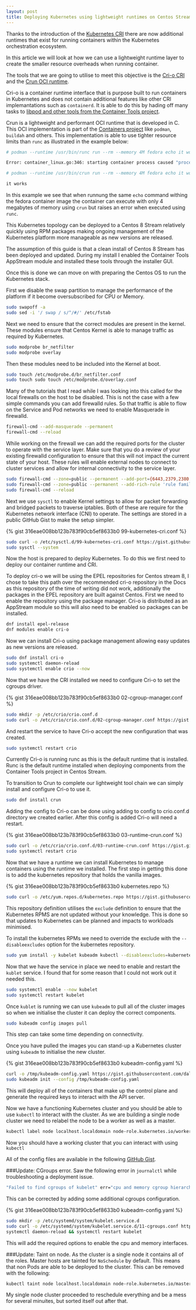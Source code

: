 ```yaml
---
layout: post
title: Deploying Kubernetes using lightweight runtimes on Centos Stream 8 
---
```



Thanks to the introduction of the [Kubernetes CRI](https://kubernetes.io/blog/2016/12/container-runtime-interface-cri-in-kubernetes/) there are now additional runtimes that exist for running containers within the Kubernetes orchestration ecosystem. 

In this article we will look at how we can use a lightweight runtime layer to create the smaller resource overheads when running container. 

The tools that we are going to utilise to meet this objective is the [Cri-o CRI](https://cri-o.io/) and the [Crun OCI runtime](https://github.com/containers/crun#crun). 

Cri-o is a container runtime interface that is purpose built to run containers in Kubernetes and does not contain additional features like other CRI implemantations such as `containerd`. It is able to do this by hading off many tasks to [libpod and other tools from the Container Tools project](https://www.capitalone.com/tech/cloud/container-runtime/). 

Crun is a lightweight and performant OCI runtime that is developed in C. This OCI implementation is part of the [Containers project](https://github.com/containers) like `podman`, `buildah` and others. This implementation is able to use tighter resource limits than `runc` as illustrated in the example below:  

```bash
# podman --runtime /usr/bin/runc run --rm --memory 4M fedora echo it works

Error: container_linux.go:346: starting container process caused "process_linux.go:327: getting pipe fds for pid 13859 caused \"readlink /proc/13859/fd/0: no such file or directory\"": OCI runtime command not found error

# podman --runtime /usr/bin/crun run --rm --memory 4M fedora echo it works

it works
```

In this example we see that when runnung the same `echo` command withing the fedora container image the container can execute with only 4 megabytes of memory using `crun` but raises an error when executed using `runc`.

This Kubernetes topology can be deployed to a Centos 8 Stream relatively quickly using RPM packages making ongoing management of the Kubernetes platform more manageable as new versions are released. 

The assumption of this guide is that a clean install of Centos 8 Stream has been deployed and updated. During my install I enabled the Container Tools AppStream module and installed these tools through the installer GUI.   

Once this is done we can move on with preparing the Centos OS to run the Kubernetes stack. 

First we disable the swap partition to manage the performance of the platform if it become oversubscribed for CPU or Memory. 

```bash
sudo swapoff -a
sudo sed -i '/ swap / s/^/#/' /etc/fstab
```

Next we need to ensure that the correct modules are present in the kernel. These modules ensure that Centos Kernel is able to manage traffic as required by Kubernetes. 

```bash
sudo modprobe br_netfilter
sudo modprobe overlay
```

Then these modules need to be included into the Kernel at boot. 

```bash
sudo touch /etc/modprobe.d/br_netfilter.conf
sudo touch sudo touch /etc/modprobe.d/overlay.conf
```

Many of the tutorials that I read while I was looking into this called for the local firewalls on the host to be disabled. This is not the case with a few simple commands you can add firewalld rules. 
So that traffic is able to flow on the Service and Pod networks we need to enable Masquerade in firewalld. 

```bash
firewall-cmd --add-masquerade --permanent
firewall-cmd --reload
```

While working on the firewall we can add the required ports for the cluster to operate with the service layer. Make sure that you do a review of your existing firewalld configuration to ensure that this will not impact the current state of your host. 
These rules will enable external nodes to connect to cluster services and allow for internal connectivity to the service layer.

```bash
sudo firewall-cmd --zone=public --permanent --add-port={6443,2379,2380,10250,10251,10252}/tcp
sudo firewall-cmd --zone=public --permanent --add-rich-rule 'rule family=ipv4 source address=172.17.0.0/16 accept'
sudo firewall-cmd --reload
```

Next we use `sysctl` to enable Kernel settings to allow for packet forwarding and bridged packets to traverse iptables. Both of these are require for the Kubernetes network interface (CNI) to operate. The settings are stored in a public GitHub Gist to make the setup simpler. 

{% gist 316eae008bb123b783f90cb5ef8633b0 99-kubernetes-cri.conf %}

```bash
sudo curl -o /etc/sysctl.d/99-kubernetes-cri.conf https://gist.githubusercontent.com/dalethestirling/316eae008bb123b783f90cb5ef8633b0/raw/56b34f93fb0528aa6818141fbd3e0f5f36db39b1/99-kubernetes-cri.conf
sudo sysctl --system
```

Now the host is prepared to deploy Kubernetes. To do this we first need to deploy our container runtime and CRI.

To deploy cri-o we will be using the EPEL repositories for Centos stream 8, I chose to take this path over the recommended cri-o repository in the Docs as this repository of the time of writing did not work, additionally the packages in the EPEL repository are built against Centos. 
First we need to enable the repository using the package manager. Cri-o is distributed as an AppStream module so this will also need to be enabled so packages can be installed. 

```bash
dnf install epel-release
dnf modules enable cri-o
```

Now we can install Cri-o using package management allowing easy updates as new versions are released.

```bash
sudo dnf install cri-o
sudo systemctl daemon-reload
sudo systemctl enable crio --now
```

Now that we have the CRI installed we need to configure Cri-o to set the cgroups driver. 

{% gist 316eae008bb123b783f90cb5ef8633b0 02-cgroup-manager.conf %}

```bash
sudo mkdir -p /etc/crio/crio.conf.d
sudo curl -o /etc/crio/crio.conf.d/02-cgroup-manager.conf https://gist.githubusercontent.com/dalethestirling/316eae008bb123b783f90cb5ef8633b0/raw/a0881b89a86420b874d6716205d669c0dbdd63cd/02-cgroup-manager.conf
```

And restart the service to have Cri-o accept the new configuration that was created.

```bash
sudo systemctl restart crio
```

Currently Cri-o is running runc as this is the default runtime that is installed. Runc is the default runtime installed when deploying components from the Container Tools project in Centos Stream. 

To transition to Crun to complete our lightweight tool chain we can simply install and configure Cri-o to use it.

```bash
sudo dnf install crun
```

Adding the config to Cri-o can be done using adding to config to crio.conf.d directory we created earlier. After this config is added Cri-o will need a restart. 

{% gist 316eae008bb123b783f90cb5ef8633b0 03-runtime-crun.conf %}

```bash
sudo curl -o /etc/crio/crio.conf.d/03-runtime-crun.conf https://gist.githubusercontent.com/dalethestirling/316eae008bb123b783f90cb5ef8633b0/raw/8b019a4e3c607a09d4d80e5989ac56657a72fd08/03-runtime-crun.conf
sudo systemctl restart crio 
```

Now that we have a runtime we can install Kubernetes to manage containers using the runtime we installed. The first step in getting this done is to add the kubernetes repository that holds the vanilla images. 

{% gist 316eae008bb123b783f90cb5ef8633b0 kubernetes.repo %}

```bash
sudo curl -o /etc/yum.repos.d/kubernetes.repo https://gist.githubusercontent.com/dalethestirling/316eae008bb123b783f90cb5ef8633b0/raw/56b34f93fb0528aa6818141fbd3e0f5f36db39b1/kubernetes.repo
```

This repository definition utilises the `exclude` definition to ensure that the Kubernetes RPMS are not updated without your knowledge. This is done so that updates to Kubernetes can be planned and impacts to workloads minimised.

To install the kubernetes RPMs we need to override the exclude with the `--disableexcludes` option for the kubernetes repository.

```bash
sudo yum install -y kubelet kubeadm kubectl --disableexcludes=kubernetes
```

Now that we have the service in place we need to enable and restart the `kublet` service. I found that for some reason that I could not work out it needed this.

```bash
sudo systemctl enable --now kubelet
sudo systemctl restart kubelet
```

Once `kublet` is running we can use `kubeadm` to pull all of the cluster images so when we initialise the cluster it can deploy the correct components. 

```bash
sudo kubeadm config images pull
```

This step can take some time depending on connectivity. 

Once you have pulled the images you can stand-up a Kubernetes cluster using `kubeadm` to initialise the new cluster. 

{% gist 316eae008bb123b783f90cb5ef8633b0 kubeadm-config.yaml %}

```bash
curl -o /tmp/kubeadm-config.yaml https://gist.githubusercontent.com/dalethestirling/316eae008bb123b783f90cb5ef8633b0/raw/08a76210c9cc5e85e005bf812d731a4fcec24932/kubeadm-config.yaml
sudo kubeadm init --config /tmp/kubeadm-config.yaml
```

This will deploy all of the containers that make up the control plane and generate the required keys to interact with the API server. 

Now we have a functioning Kubernetes cluster and you should be able to use `kubectl` to interact with the cluster. As we are building a single node cluster we need to relabel the node to be a worker as well as a master. 

```bash
kubectl label node localhost.localdomain node-role.kubernetes.io/worker=worker
```

Now you should have a working cluster that you can interact with using `kubectl` 

All of the config files are available in the following [GitHub Gist](https://gist.github.com/dalethestirling/316eae008bb123b783f90cb5ef8633b0).

###Update: CGroups error. 
Saw the following error in `journalctl` while troubleshooting a deployment issue. 

```bash
"Failed to find cgroups of kubelet" err="cpu and memory cgroup hierarchy not unified. cpu: /, memory: /system.slice/kubelet.service"
```

This can be corrected by adding some additional cgroups configuration. 

{% gist 316eae008bb123b783f90cb5ef8633b0 kubeadm-config.yaml %}

```bash
sudo mkdir -p /etc/systemd/system/kubelet.service.d
sudo curl -o /etc/systemd/system/kubelet.service.d/11-cgroups.conf https://gist.githubusercontent.com/dalethestirling/316eae008bb123b783f90cb5ef8633b0/raw/1e1ed6922c7f01db971ab21508ad28aba27e5933/11-cgroups.conf
systemctl daemon-reload && systemctl restart kubelet
```
This will add the required options to enable the cpu and memory interfaces. 

###Update: Taint on node.
As the cluster is a single node it contains all of the roles. Master hosts are tainted for `NoSchedule` by default. This means that non Pods are able to be deployed to the cluster. This can be removed with the following:

```bash
kubectl taint node localhost.localdomain node-role.kubernetes.io/master:NoSchedule-
```
My single node cluster proceeded to reschedule everything and be a mess for several minuites, but sorted itself out after that. 
